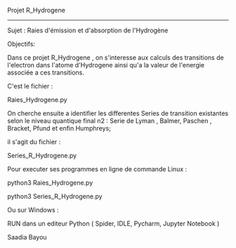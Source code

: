 



  Projet   R_Hydrogene   

  ---------------------


Sujet : Raies d'émission et d'absorption de l'Hydrogène 


Objectifs: 


Dans ce projet R_Hydrogene , on s'interesse aux calculs des transitions de l'electron dans l'atome d'Hydrogene ainsi qu'a la valeur de l'energie associée a ces transitions. 


C'est le fichier : 

Raies_Hydrogene.py



On cherche ensuite a identifier les differentes Series de transition existantes selon le niveau quantique final n2 : Serie de Lyman , Balmer, Paschen , Bracket, Pfund et enfin Humphreys; 

il s'agit du fichier :

Series_R_Hydrogene.py



Pour executer ses programmes en ligne de commande Linux :

python3 Raies_Hydrogene.py

python3 Series_R_Hydrogene.py



Ou sur Windows :

RUN dans un editeur Python ( Spider, IDLE, Pycharm, Jupyter Notebook )





Saadia Bayou
